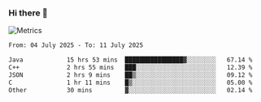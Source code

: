### Hi there 👋

![Metrics](https://github.com/radoapx/radoapx/blob/main/github-metrics.svg)

<!--START_SECTION:waka-->

```txt
From: 04 July 2025 - To: 11 July 2025

Java            15 hrs 53 mins  ████████████████▓░░░░░░░░   67.14 %
C++             2 hrs 55 mins   ███░░░░░░░░░░░░░░░░░░░░░░   12.39 %
JSON            2 hrs 9 mins    ██▒░░░░░░░░░░░░░░░░░░░░░░   09.12 %
C               1 hr 11 mins    █▒░░░░░░░░░░░░░░░░░░░░░░░   05.00 %
Other           30 mins         ▓░░░░░░░░░░░░░░░░░░░░░░░░   02.14 %
```

<!--END_SECTION:waka-->

<!--
**radoapx/radoapx** is a ✨ _special_ ✨ repository because its `README.md` (this file) appears on your GitHub profile.

Here are some ideas to get you started:

- 🔭 I’m currently working on ...
- 🌱 I’m currently learning ...
- 👯 I’m looking to collaborate on ...
- 🤔 I’m looking for help with ...
- 💬 Ask me about ...
- 📫 How to reach me: ...
- 😄 Pronouns: ...
- ⚡ Fun fact: ...
-->
